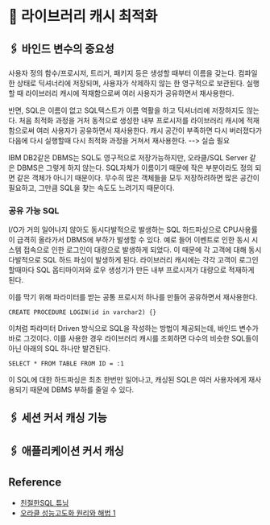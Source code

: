 # 🧷 라이브러리 캐시 최적화

## 🖇️ 바인드 변수의 중요성

사용자 정의 함수/프로시저, 트리거, 패키지 등은 생성할 때부터 이름을 갖는다. 컴파일한 상태로 딕셔너리에 저장되며, 사용자가 삭제하지 않는 한 영구적으로 보관된다. 실행할 때 라이브러리 캐시에 적재함으로써 여러 사용자가 공유하면서 재사용한다.

반면, SQL은 이름이 없고 SQL텍스트가 이름 역활을 하고 딕셔너리에 저장하지도 않는다. 처음 최적화 과정을 거처 동적으로 생성한 내부 프로시저를 라이브러리 캐시에 적재함으로써 여러 사용자가 공유하면서 재사용한다. 캐시 공간이 부족하면 다시 버러졌다가 다음에 다시 실행할때 다시 최적화 과정을 거쳐서 재사용한다. --> 실습 필요

IBM DB2같은 DBMS는 SQL도 영구적으로 저장가능하지만, 오라클/SQL Server 같은 DBMS은 그렇게 하지 않는다. SQL자체가 이름이기 때문에 작은 부분이라도 정의 되면 같은 객체가 아니기 때문이다. 무수히 많은 객체들을 모두 저장하려하면 많은 공간이 필요하고, 그만큼 SQL을 찾는 속도도 느려기지 때문이다.

### 공유 가능 SQL

I/O가 거의 일어나지 않아도 동시다발적으로 발생하는 SQL 하드파싱으로 CPU사용률이 급격히 올라가서 DBMS에 부하가 발생할 수 있다. 예로 들어 이벤트로 인한 동시 시스템 접속으로 인한 로그인이 대량으로 발생하게 되었다. 이 때문에 각 고객에 대해 동시다발적으로 SQL 하드 파싱이 발생하게 된다. 라이브러리 캐시에는 각각 고객이 로그인할때마다 SQL 옵티마이저와 로우 생성기가 만든 내부 프로시저가 대량으로 적재하게 된다. 

이를 막기 위해 파라미터를 받는 공통 프로시저 하나를 만들어 공유하면서 재사용한다. 

    CREATE PROCEDURE LOGIN(id in varchar2) {}

이처럼 파라미터 Driven 방식으로 SQL을 작성하는 방법이 제공되는데, 바인드 변수가 바로 그것이다. 이를 사용한 경우 라이브러리 캐시를 조회하면 다수의 비슷한 SQL들이 아닌 아래의 SQL 하나만 발견된다. 

    SELECT * FROM TABLE FROM ID = :1

이 SQL에 대한 하드파싱은 최초 한번만 일어나고, 캐싱된 SQL은 여러 사용자에게 재사용되기 때문에 DBMS 부하를 줄일 수 있다.

## 🖇️ 세션 커서 캐싱 기능

## 🖇️ 애플리케이션 커서 캐싱



## Reference

- [친절한SQL 튜닝](https://product.kyobobook.co.kr/detail/S000001975837)
- [오라클 성능고도화 원리와 해법 1](https://product.kyobobook.co.kr/detail/S000061696047)